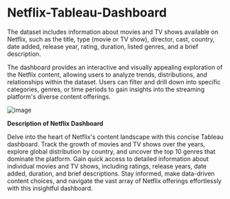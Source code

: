 # Netflix-Tableau-Dashboard
The dataset includes information about movies and TV shows available on Netflix, such as the title, type (movie or TV show), director, cast, country, date added, release year, rating, duration, listed genres, and a brief description.

The dashboard provides an interactive and visually appealing exploration of the Netflix content, allowing users to analyze trends, distributions, and relationships within the dataset. Users can filter and drill down into specific categories, genres, or time periods to gain insights into the streaming platform's diverse content offerings.

![image](https://github.com/Drashti199801/Netflix-Tableau-Dashboard/assets/156224544/983fbb09-833e-4226-8b98-f72504aa1acf)

**Description of Netflix Dashboard** 

Delve into the heart of Netflix's content landscape with this concise Tableau dashboard. Track the growth of movies and TV shows over the years, explore global distribution by country, and uncover the top 10 genres that dominate the platform. Gain quick access to detailed information about individual movies and TV shows, including ratings, release years, date added, duration, and brief descriptions. Stay informed, make data-driven content choices, and navigate the vast array of Netflix offerings effortlessly with this insightful dashboard.



